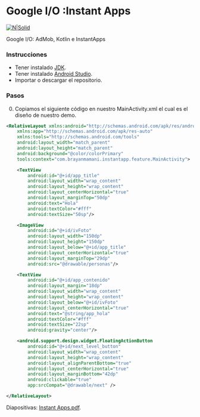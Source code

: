 # Google I/O :Instant Apps

[![N|Solid](https://developer.android.com/images/kotlin/android-and-kotlin.png)](https://nodesource.com/products/nsolid)

Google I/O: AdMob, Kotlin e InstantApps

### Instrucciones

- Tener instalado [JDK](http://www.oracle.com/technetwork/java/javase/downloads/jdk9-downloads-3848520.html/).
- Tener instalado [Android Studio](https://www.jetbrains.com/idea/).
- Importar o descargar el repositorio.

### Pasos

0. Copiamos el siguiente código en nuestro MainActivity.xml el cual es el diseño de nuestro demo.

```xml
<RelativeLayout xmlns:android="http://schemas.android.com/apk/res/android"
    xmlns:app="http://schemas.android.com/apk/res-auto"
    xmlns:tools="http://schemas.android.com/tools"
    android:layout_width="match_parent"
    android:layout_height="match_parent"
    android:background="@color/colorPrimary"
    tools:context="com.brayanmamani.instantapp.feature.MainActivity">

    <TextView
        android:id="@+id/app_title"
        android:layout_width="wrap_content"
        android:layout_height="wrap_content"
        android:layout_centerHorizontal="true"
        android:layout_marginTop="50dp"
        android:text="Hola"
        android:textColor="#fff"
        android:textSize="50sp"/>

    <ImageView
        android:id="@+id/ivFoto"
        android:layout_width="150dp"
        android:layout_height="150dp"
        android:layout_below="@+id/app_title"
        android:layout_centerHorizontal="true"
        android:layout_marginTop="29dp"
        android:src="@drawable/personas"/>

    <TextView
        android:id="@+id/app_contenido"
        android:layout_margin="18dp"
        android:layout_width="wrap_content"
        android:layout_height="wrap_content"
        android:layout_below="@+id/ivFoto"
        android:layout_centerHorizontal="true"
        android:text="@string/app_hola"
        android:textColor="#fff"
        android:textSize="22sp"
        android:gravity="center"/>

    <android.support.design.widget.FloatingActionButton
        android:id="@+id/next_level_button"
        android:layout_width="wrap_content"
        android:layout_height="wrap_content"
        android:layout_alignParentBottom="true"
        android:layout_centerHorizontal="true"
        android:layout_marginBottom="42dp"
        android:clickable="true"
        app:srcCompat="@drawable/next" />

</RelativeLayout>
```

Diapositivas: [Instant Apps.pdf](https://drive.google.com/open?id=1eItFsCLM0b7Lxd8qmzB-uJE1G8oHU-ID).

